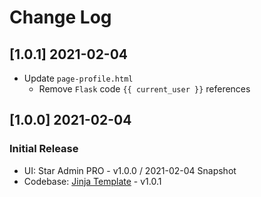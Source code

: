 # Change Log

## [1.0.1] 2021-02-04

- Update `page-profile.html`
    - Remove `Flask` code `{{ current_user }}` references 

## [1.0.0] 2021-02-04
### Initial Release

- UI: Star Admin PRO - v1.0.0 / 2021-02-04 Snapshot
- Codebase: [Jinja Template](https://github.com/app-generator/theme-jinja2/releases) - v1.0.1
